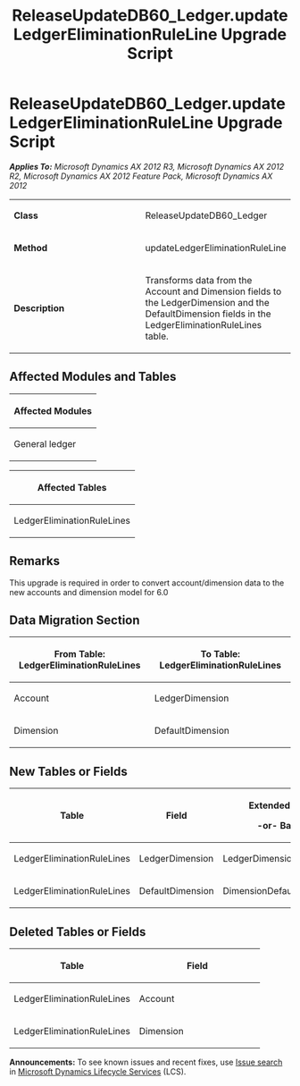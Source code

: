 ﻿---
title: ReleaseUpdateDB60_Ledger.updateLedgerEliminationRuleLine Upgrade Script
TOCTitle: ReleaseUpdateDB60_Ledger.updateLedgerEliminationRuleLine Upgrade Script
ms:assetid: c3e97398-c362-33ec-c042-2e7f685edcf8
ms:mtpsurl: https://msdn.microsoft.com/en-us/library/JJ686842(v=AX.60)
ms:contentKeyID: 49711039
ms.date: 05/18/2015
mtps_version: v=AX.60
---

# ReleaseUpdateDB60\_Ledger.updateLedgerEliminationRuleLine Upgrade Script 


_**Applies To:** Microsoft Dynamics AX 2012 R3, Microsoft Dynamics AX 2012 R2, Microsoft Dynamics AX 2012 Feature Pack, Microsoft Dynamics AX 2012_

<table>
<colgroup>
<col style="width: 50%" />
<col style="width: 50%" />
</colgroup>
<tbody>
<tr class="odd">
<td><p><strong>Class</strong></p></td>
<td><p>ReleaseUpdateDB60_Ledger</p></td>
</tr>
<tr class="even">
<td><p><strong>Method</strong></p></td>
<td><p>updateLedgerEliminationRuleLine</p></td>
</tr>
<tr class="odd">
<td><p><strong>Description</strong></p></td>
<td><p>Transforms data from the Account and Dimension fields to the LedgerDimension and the DefaultDimension fields in the LedgerEliminationRuleLines table.</p></td>
</tr>
</tbody>
</table>


## Affected Modules and Tables

<table>
<colgroup>
<col style="width: 100%" />
</colgroup>
<thead>
<tr class="header">
<th><p>Affected Modules</p></th>
</tr>
</thead>
<tbody>
<tr class="odd">
<td><p>General ledger</p></td>
</tr>
</tbody>
</table>


<table>
<colgroup>
<col style="width: 100%" />
</colgroup>
<thead>
<tr class="header">
<th><p>Affected Tables</p></th>
</tr>
</thead>
<tbody>
<tr class="odd">
<td><p>LedgerEliminationRuleLines</p></td>
</tr>
</tbody>
</table>


## Remarks

This upgrade is required in order to convert account/dimension data to the new accounts and dimension model for 6.0

## Data Migration Section

<table>
<colgroup>
<col style="width: 50%" />
<col style="width: 50%" />
</colgroup>
<thead>
<tr class="header">
<th><p>From Table: LedgerEliminationRuleLines</p></th>
<th><p>To Table: LedgerEliminationRuleLines</p></th>
</tr>
</thead>
<tbody>
<tr class="odd">
<td><p>Account</p></td>
<td><p>LedgerDimension</p></td>
</tr>
<tr class="even">
<td><p>Dimension</p></td>
<td><p>DefaultDimension</p></td>
</tr>
</tbody>
</table>


## New Tables or Fields

<table>
<colgroup>
<col style="width: 33%" />
<col style="width: 33%" />
<col style="width: 33%" />
</colgroup>
<thead>
<tr class="header">
<th><p>Table</p></th>
<th><p>Field</p></th>
<th><p>Extended Data Type</p>
<p>-or- Base Enum</p></th>
</tr>
</thead>
<tbody>
<tr class="odd">
<td><p>LedgerEliminationRuleLines</p></td>
<td><p>LedgerDimension</p></td>
<td><p>LedgerDimensionDefaultAccount</p></td>
</tr>
<tr class="even">
<td><p>LedgerEliminationRuleLines</p></td>
<td><p>DefaultDimension</p></td>
<td><p>DimensionDefault</p></td>
</tr>
</tbody>
</table>


## Deleted Tables or Fields

<table>
<colgroup>
<col style="width: 50%" />
<col style="width: 50%" />
</colgroup>
<thead>
<tr class="header">
<th><p>Table</p></th>
<th><p>Field</p></th>
</tr>
</thead>
<tbody>
<tr class="odd">
<td><p>LedgerEliminationRuleLines</p></td>
<td><p>Account</p></td>
</tr>
<tr class="even">
<td><p>LedgerEliminationRuleLines</p></td>
<td><p>Dimension</p></td>
</tr>
</tbody>
</table>

  
**Announcements:** To see known issues and recent fixes, use [Issue search](http://go.microsoft.com/fwlink/?linkid=389258) in [Microsoft Dynamics Lifecycle Services](http://go.microsoft.com/fwlink/?linkid=306505) (LCS).

